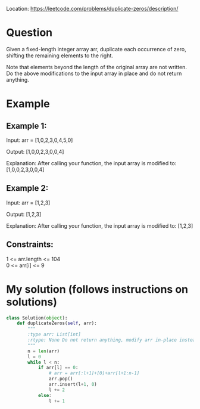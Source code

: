 Location: https://leetcode.com/problems/duplicate-zeros/description/
# Question
Given a fixed-length integer array arr, duplicate each occurrence of zero, shifting the remaining elements to the right.

Note that elements beyond the length of the original array are not written. Do the above modifications to the input array in place and do not return anything.

 
# Example

## Example 1:

Input: arr = [1,0,2,3,0,4,5,0]

Output: [1,0,0,2,3,0,0,4]

Explanation: After calling your function, the input array is modified to: [1,0,0,2,3,0,0,4]

## Example 2:

Input: arr = [1,2,3]

Output: [1,2,3]

Explanation: After calling your function, the input array is modified to: [1,2,3]
## Constraints:

1 <= arr.length <= 104\
0 <= arr[i] <= 9
 

# My solution (follows instructions on solutions)
```python
class Solution(object):
    def duplicateZeros(self, arr):
        """
        :type arr: List[int]
        :rtype: None Do not return anything, modify arr in-place instead.
        """
        n = len(arr)
        l = 0
        while l < n:
            if arr[l] == 0:
                # arr = arr[:l+1]+[0]+arr[l+1:n-1]
                arr.pop()
                arr.insert(l+1, 0)
                l += 2
            else:
                l += 1
```
